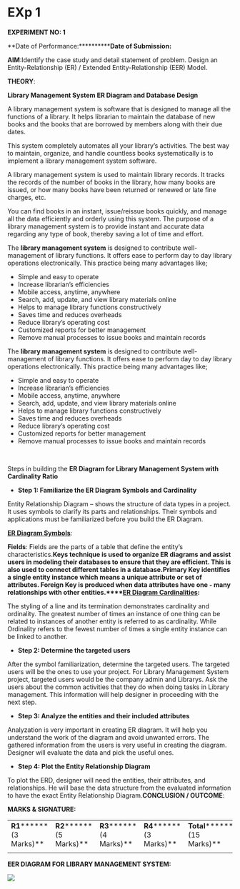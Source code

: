 # EXp 1

**EXPERIMENT NO: 1**

**Date of Performance:************Date of Submission:**

**AIM**:Identify the case study and detail statement of problem. Design an Entity-Relationship (ER) / Extended Entity-Relationship (EER) Model.

**THEORY**:

**Library Management System ER Diagram and Database Design**

A library management system is software that is designed to manage all the functions of a library. It helps librarian to maintain the database of new books and the books that are borrowed by members along with their due dates.

This system completely automates all your library’s activities. The best way to maintain, organize, and handle countless books systematically is to implement a library management system software.

A library management system is used to maintain library records. It tracks the records of the number of books in the library, how many books are issued, or how many books have been returned or renewed or late fine charges, etc.

You can find books in an instant, issue/reissue books quickly, and manage all the data efficiently and orderly using this system. The purpose of a library management system is to provide instant and accurate data regarding any type of book, thereby saving a lot of time and effort.

The **library management system** is designed to contribute well-management of library functions. It offers ease to perform day to day library operations electronically. This practice being many advantages like;

- Simple and easy to operate
- Increase librarian’s efficiencies
- Mobile access, anytime, anywhere
- Search, add, update, and view library materials online
- Helps to manage library functions constructively
- Saves time and reduces overheads
- Reduce library’s operating cost
- Customized reports for better management
- Remove manual processes to issue books and maintain records

The **library management system** is designed to contribute well-management of library functions. It offers ease to perform day to day library operations electronically. This practice being many advantages like;

- Simple and easy to operate
- Increase librarian’s efficiencies
- Mobile access, anytime, anywhere
- Search, add, update, and view library materials online
- Helps to manage library functions constructively
- Saves time and reduces overheads
- Reduce library’s operating cost
- Customized reports for better management
- Remove manual processes to issue books and maintain records

 

  
  
  


Steps in building the **ER Diagram for Library Management System with Cardinality Ratio**

- **Step 1: Familiarize the ER Diagram Symbols and Cardinality**

Entity Relationship Diagram – shows the structure of data types in a project. It uses symbols to clarify its parts and relationships. Their symbols and applications must be familiarized before you build the ER Diagram.

[**ER Diagram Symbols**](https://www.lucidchart.com/pages/ER-diagram-symbols-and-meaning):

**Fields**: Fields are the parts of a table that define the entity’s characteristics.**Keys **technique is used to organize ER diagrams and assist users in modeling their databases to ensure that they are efficient. This is also used to connect different tables in a database.**Primary Key** identifies a single entity instance which means a unique attribute or set of attributes. **Foreign Key** is produced when data attributes have one - many relationships with other entities.****[**ER Diagram Cardinalities**](https://www.lucidchart.com/pages/ER-diagram-symbols-and-meaning#:~:text=Cardinality%20refers%20to%20the%20maximum,instance%20in%20the%20related%20entity.)**:**

The styling of a line and its termination demonstrates cardinality and ordinality. The greatest number of times an instance of one thing can be related to instances of another entity is referred to as cardinality. While Ordinality refers to the fewest number of times a single entity instance can be linked to another.

- **Step 2: Determine the targeted users**

After the symbol familiarization, determine the targeted users. The targeted users will be the ones to use your project. For Library Management System project, targeted users would be the company admin and Librarys. Ask the users about the common activities that they do when doing tasks in Library management. This information will help designer in proceeding with the next step.

- **Step 3: Analyze the entities and their included attributes**

Analyzation is very important in creating ER diagram. It will help you understand the work of the diagram and avoid unwanted errors. The gathered information from the users is very useful in creating the diagram. Designer will evaluate the data and pick the useful ones.

- **Step 4: Plot the Entity Relationship Diagram**

To plot the ERD, designer will need the entities, their attributes, and relationships. He will base the data structure from the evaluated information to have the exact Entity Relationship Diagram.**CONCLUSION / OUTCOME**: 

  
  
  


**MARKS & SIGNATURE:**

|                         |                         |                          |                         |                             |               |
| ----------------------- | ----------------------- | ------------------------ | ----------------------- | --------------------------- | ------------- |
| **R1********(3 Marks)** | **R2********(5 Marks)** | **R3******** (4 Marks)** | **R4********(3 Marks)** | **Total********(15 Marks)** | **Signature** |
|                         |                         |                          |                         |                             |               |

  
  
  
  
  
  
  
  
  
  


**EER DIAGRAM FOR LIBRARY MANAGEMENT SYSTEM:**

  
  


**![](https://lh6.googleusercontent.com/JnfNwOt6j1ji3FaXaNdROHgN3aIlme2zLMPwKLegbjs2q0fckLy-SU4kzH0WUv_u9axISqdKFzetcYSRg5VFpfPOU42o2dDJ4eqp8_lUx1LfOq4Ep1lC765awA3JkAqJCd0Jfwy-q3VuQaeXN0vZhg)**

